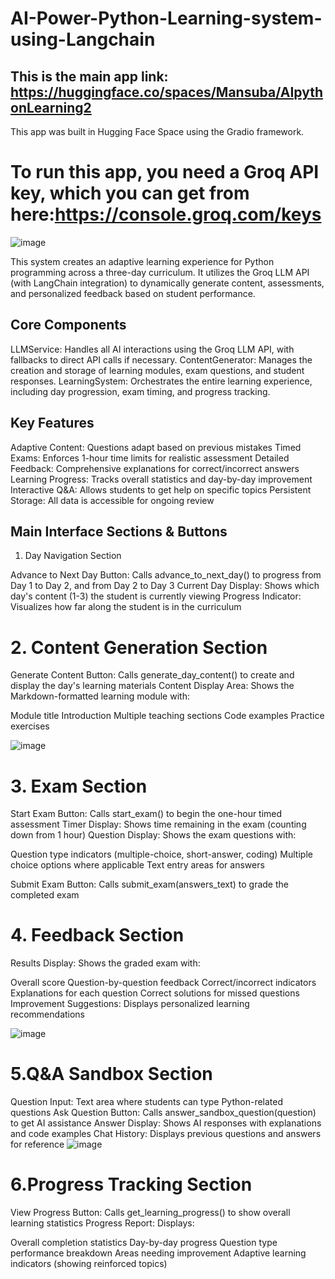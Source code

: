 # AI-Power-Python-Learning-system-using-Langchain
## This is the main app link: https://huggingface.co/spaces/Mansuba/AIpythonLearning2
This app was built in Hugging Face Space using the Gradio framework.
# To run this app, you need a Groq API key, which you can get from here:https://console.groq.com/keys


![image](https://github.com/user-attachments/assets/502da000-9aea-4128-b62f-a40911d86afd)

This system creates an adaptive learning experience for Python programming across a three-day curriculum. It utilizes the Groq LLM API (with LangChain integration) to dynamically generate content, assessments, and personalized feedback based on student performance.

## Core Components
LLMService: Handles all AI interactions using the Groq LLM API, with fallbacks to direct API calls if necessary.
ContentGenerator: Manages the creation and storage of learning modules, exam questions, and student responses.
LearningSystem: Orchestrates the entire learning experience, including day progression, exam timing, and progress tracking.

## Key Features

Adaptive Content: Questions adapt based on previous mistakes
Timed Exams: Enforces 1-hour time limits for realistic assessment
Detailed Feedback: Comprehensive explanations for correct/incorrect answers
Learning Progress: Tracks overall statistics and day-by-day improvement
Interactive Q&A: Allows students to get help on specific topics
Persistent Storage: All data is accessible for ongoing review

## Main Interface Sections & Buttons
1. Day Navigation Section

Advance to Next Day Button: Calls advance_to_next_day() to progress from Day 1 to Day 2, and from Day 2 to Day 3
Current Day Display: Shows which day's content (1-3) the student is currently viewing
Progress Indicator: Visualizes how far along the student is in the curriculum

# 2. Content Generation Section

Generate Content Button: Calls generate_day_content() to create and display the day's learning materials
Content Display Area: Shows the Markdown-formatted learning module with:

Module title
Introduction
Multiple teaching sections
Code examples
Practice exercises

![image](https://github.com/user-attachments/assets/4f61472e-5544-4893-8529-cc7887c27331)


# 3. Exam Section

Start Exam Button: Calls start_exam() to begin the one-hour timed assessment
Timer Display: Shows time remaining in the exam (counting down from 1 hour)
Question Display: Shows the exam questions with:

Question type indicators (multiple-choice, short-answer, coding)
Multiple choice options where applicable
Text entry areas for answers

Submit Exam Button: Calls submit_exam(answers_text) to grade the completed exam

# 4. Feedback Section

Results Display: Shows the graded exam with:

Overall score
Question-by-question feedback
Correct/incorrect indicators
Explanations for each question
Correct solutions for missed questions
Improvement Suggestions: Displays personalized learning recommendations

![image](https://github.com/user-attachments/assets/0515b7ad-4a51-4db7-90b3-68853375eb35)
 
 # 5.Q&A Sandbox Section

Question Input: Text area where students can type Python-related questions
Ask Question Button: Calls answer_sandbox_question(question) to get AI assistance
Answer Display: Shows AI responses with explanations and code examples
Chat History: Displays previous questions and answers for reference
![image](https://github.com/user-attachments/assets/2047e43e-101b-422e-9002-616679d9f010)

# 6.Progress Tracking Section

View Progress Button: Calls get_learning_progress() to show overall learning statistics
Progress Report: Displays:

Overall completion statistics
Day-by-day progress
Question type performance breakdown
Areas needing improvement
Adaptive learning indicators (showing reinforced topics)



